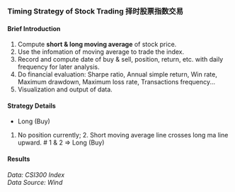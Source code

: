 ### Timing Strategy of Stock Trading 择时股票指数交易

#### Brief Introduction
1. Compute **short & long moving average** of stock price. 
2. Use the infomation of moving average to trade the index. 
3. Record and compute date of buy & sell, position, return, etc. with daily frequency for later analysis. 
4. Do financial evaluation: Sharpe ratio, Annual simple return, Win rate, Maximum drawdown, Maximum loss rate, Transactions frequency...
5. Visualization and output of data.

#### Strategy Details
* Long (Buy)
    
1. No position currently; 2. Short moving average line crosses long ma line upward.
        # 1 & 2 => Long (Buy)


#### Results

 

*Data: CSI300 Index  
Data Source: Wind*
